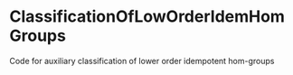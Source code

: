# ClassificationOfLowOrderIdemHomGroups
Code for auxiliary classification of lower order idempotent hom-groups
